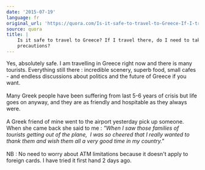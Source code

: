 ```yaml
---
date: '2015-07-19'
language: fr
original_url: 'https://quora.com/Is-it-safe-to-travel-to-Greece-If-I-travel-there-do-I-need-to-take-any-precautions/answer/Clément-Renaud'
source: quora
title: |
    Is it safe to travel to Greece? If I travel there, do I need to take any
    precautions?
---
```


Yes, absolutely safe. I am travelling in Greece right now and there is
many tourists. Everything still there : incredible scenery, superb food,
small cafes - and endless discussions about politics and the future of
Greece if you want.\
\
Many Greek people have been suffering from last 5-6 years of crisis but
life goes on anyway, and they are as friendly and hospitable as they
always were.\
\
A Greek friend of mine went to the airport yesterday pick up someone.
When she came back she said to me : *\"When I saw those families of
tourists getting out of the plane,  I was so cheered that I really
wanted to thank them and wish them all a very good time in my
country.\"*\
\
NB : No need to worry about ATM limitations because it doesn\'t apply to
foreign cards. I have tried it first hand 2 days ago.
